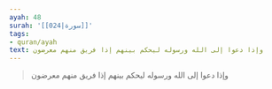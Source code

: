 ```yaml
---
ayah: 48
surah: '[[024|سورة]]'
tags:
- quran/ayah
text: وإذا دعوا إلى الله ورسوله ليحكم بينهم إذا فريق منهم معرضون
---
```

> وإذا دعوا إلى الله ورسوله ليحكم بينهم إذا فريق منهم معرضون

